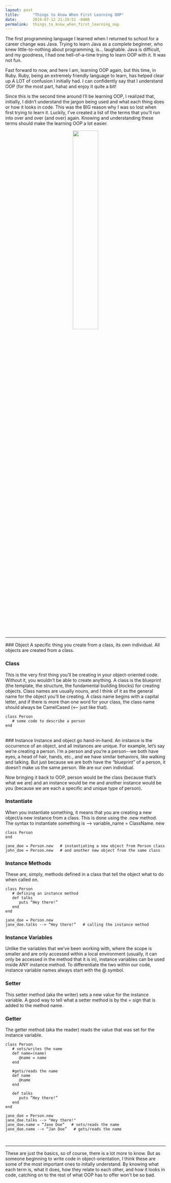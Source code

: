 ```yaml
---
layout: post
title:      "Things to Know When First Learning OOP"
date:       2019-07-12 21:29:51 -0400
permalink:  things_to_know_when_first_learning_oop
---
```



The first programming language I learned when I returned to school for a career change was Java. Trying to learn Java as a complete beginner, who knew little-to-nothing about programming, is… laughable. Java is difficult, and my goodness, I had one hell-of-a-time trying to learn OOP with it. It was not fun.

Fast forward to now, and here I am, learning OOP again, but this time, in Ruby. Ruby, being an extremely friendly language to learn, has helped clear up A LOT of confusion I initially had. I can confidently say that I understand OOP (for the most part, haha) and enjoy it quite a bit!

Since this is the second time around I’ll be learning OOP, I realized that, initially, I didn’t understand the jargon being used and what each thing does or how it looks in code. This was the BIG reason why I was so lost when first trying to learn it. Luckily, I’ve created a list of the terms that you'll run into over and over (and over) again. Knowing and understanding these terms should make the learning OOP a lot easier.

<div align="center"><img src="https://media1.tenor.com/images/63abe189905c035be66de6c3b548b825/tenor.gif?itemid=13134027" width="40%"></div>
<br />
<hr />
### Object 
A specific thing you create from a class, its own individual. All objects are created from a class.



### Class 
This is the very first thing you’ll be creating in your object-oriented code. Without it, you wouldn’t be able to create anything. A class is the blueprint (the template, the structure, the fundamental building blocks) for creating objects. Class names are usually nouns, and I think of it as the general name for the object you’ll be creating. A class name begins with a capital letter, and if there is more than one word for your class, the class name should always be CamelCased (<-- just like that).

```
class Person
   # some code to describe a person
end
```


<br />
### Instance 
Instance and object go hand-in-hand. An instance is the occurrence of an object, and all instances are unique. For example, let’s say we’re creating a person. I’m a person and you’re a person--we both have eyes, a head of hair, hands, etc., and we have similar behaviors, like walking and talking. But just because we are both have the “blueprint” of a person, it doesn’t make us the same person. We are our own individual.

Now bringing it back to OOP, person would be the class (because that’s what we are) and an instance would be me and another instance would be you (because we are each a specific and unique type of person).



### Instantiate
When you instantiate something, it means that you are creating a new object/a new instance from a class. This is done using the .new method. The syntax to instantiate something is --> variable_name = ClassName. new

```
class Person 
end

jane_doe = Person.new   # instantiating a new object from Person class
john_doe = Person.new   # and another new object from the same class
```


### Instance Methods
These are, simply, methods defined in a class that tell the object what to do when called on.

```
class Person
   # defining an instance method
   def talks
      puts “Hey there!”
   end
end

jane_doe = Person.new
jane_doe.talks --> “Hey there!”   # calling the instance method
```

### Instance Variables
Unlike the variables that we’ve been working with, where the scope is smaller and are only accessed within a local environment (usually, it can only be accessed in the method that it is in), instance variables can be used inside ANY instance method. To differentiate the two within our code, instance variable names always start with the @ symbol.


### Setter
This setter method (aka the writer) sets a new value for the instance variable. A good way to tell what a setter method is by the = sign that is added to the method name.

### Getter
The getter method (aka the reader) reads the value that was set for the instance variable.


```
class Person
   # sets/writes the name
   def name=(name)
      @name = name
   end

   #gets/reads the name
   def name
      @name
   end

   def talks
      puts “Hey there!”
   end
end

jane_doe = Person.new
jane_doe.talks --> "Hey there!"
jane_doe.name = “Jane Doe”   # sets/reads the name
jane_doe.name --> “Jan Doe”   # gets/reads the name
```
<br />
<hr />

These are just the basics, so of course, there is a lot more to know. But as someone beginning to write code in object-orientation, I think these are some of the most important ones to initally understand. By knowing what each term is, what it does, how they relate to each other, and how it looks in code, catching on to the rest of what OOP has to offer won't be so bad.



